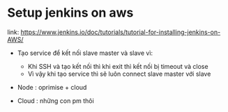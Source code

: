 # Setup jenkins on aws

link: https://www.jenkins.io/doc/tutorials/tutorial-for-installing-jenkins-on-AWS/


- Tạo service để kết nối slave master và slave vì:
    + Khi SSH và tạo kết nối thì khi exit thì kết nối bị timeout và close
    + Vì vậy khi tạo service thì sẽ luôn connect slave master với slave

- Node : oprimise + cloud
- Cloud : những con pm thôi






